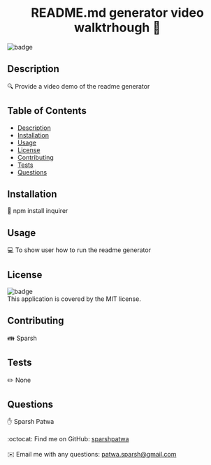 
<h1 align="center">README.md generator video walktrhough 👋</h1>

![badge](https://img.shields.io/badge/license-MIT-brightgreen)<br />

## Description
🔍 Provide a video demo of the readme generator

## Table of Contents
- [Description](#description)
- [Installation](#installation)
- [Usage](#usage)
- [License](#license)
- [Contributing](#contributing)
- [Tests](#tests)
- [Questions](#questions)

## Installation
💾 npm install inquirer

## Usage
💻 To show user how to run the readme generator

## License
![badge](https://img.shields.io/badge/license-MIT-brightgreen)
<br />
This application is covered by the MIT license. 

## Contributing
👪 Sparsh

## Tests
✏️ None

## Questions
✋ Sparsh Patwa<br />
<br />
:octocat: Find me on GitHub: [sparshpatwa](https://github.com/sparshpatwa)<br />
<br />
✉️ Email me with any questions: patwa.sparsh@gmail.com<br /><br />
